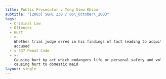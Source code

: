 ```yaml
---
title: Public Prosecutor v Yong Siew Khian
subtitle: "[2003] SGHC 230 / 06\_October\_2003"
tags:
  - Criminal Law
  - Offences
  - Hurt
  - >-
    Whether trial judge erred in his findings of fact leading to acquittal of
    accused
  - s 337 Penal Code
  - >-
    Causing hurt by act which endangers life or personal safety and voluntarily
    causing hurt to domestic maid
layout: single
---
```


